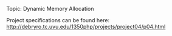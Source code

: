 Topic:  Dynamic Memory Allocation
        
Project specifications can be found here: http://debryro.tc.uvu.edu/1350php/projects/project04/p04.html
